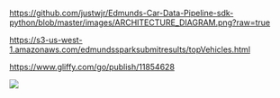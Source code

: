 https://github.com/justwjr/Edmunds-Car-Data-Pipeline-sdk-python/blob/master/images/ARCHITECTURE_DIAGRAM.png?raw=true

https://s3-us-west-1.amazonaws.com/edmundssparksubmitresults/topVehicles.html

https://www.gliffy.com/go/publish/11854628

![](https://github.com/justwjr/Edmunds-Car-Data-Pipeline-sdk-python/blob/master/images/ARCHITECTURE_DIAGRAM.png?raw=true)

